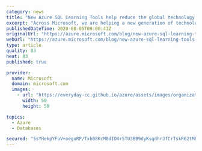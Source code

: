 ```yaml
---
category: news
title: "New Azure SQL Learning Tools help reduce the global technology skills gap"
excerpt: "Across Microsoft, we are helping a new generation of technology workers develop the right level of skills. Recently, Microsoft announced the availability of new virtual learning programs. These programs, focused on technical topics are already helping people enhance their digital expertise and, for some,"
publishedDateTime: 2020-08-05T09:00:41Z
originalUrl: "https://azure.microsoft.com/blog/new-azure-sql-learning-tools-help-reduce-the-global-technology-skills-gap/"
webUrl: "https://azure.microsoft.com/blog/new-azure-sql-learning-tools-help-reduce-the-global-technology-skills-gap/"
type: article
quality: 83
heat: 83
published: true

provider:
  name: Microsoft
  domain: microsoft.com
  images:
    - url: "https://everyday-cc.github.io/azure/assets/images/organizations/microsoft.com-50x50.jpg"
      width: 50
      height: 50

topics:
  - Azure
  - Databases

secured: "SsYHekpYFuV+oeguRP/Txh08KcM8dIDXr5TU3BB9dyKsqdhrJfCrTskR62tMR/A8mSZ/aDuNkAzxlDsiacuP72/WtjpIH/r3fTF3L9F+n7TzbrJ/QdNHEBGNZ1tUsvO2QmBNfrFiamMUUzel60Lk9F3h0LOn8X7yXDCUzWDE35GS+dOTYt4v4RsF9/zx/KhmIgn7GYJOYYPAf41RZ3SKfpe9+Uevsv0z0hFAepgSkOhbtJ88iziKwqFJuAa+srb5dvJ8YVb5rxcTNmf1KgtoOFiDR/pS0oNShwF+yL1rWTWeIpXn6BM0XvairHK+nN9rzqr7fasqmmW9XTkJ7bo8+BOvMZJUXW6X5huzUQGSy6s=;GQzqvWxNDOclma8+3l8JNQ=="
---
```



